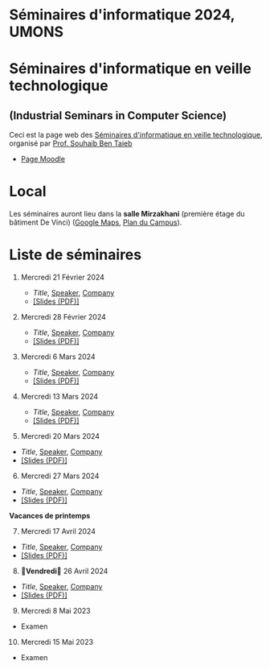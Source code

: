 # Séminaires d'informatique 2024, UMONS 
# Séminaires d'informatique en veille technologique	
## (Industrial Seminars in Computer Science)

Ceci est la page web des [Séminaires d'informatique en veille technologique](https://webcontent.umons.ac.be/web/fr/pde/2023-2024/aa/S-INFO-017.htm), organisé par [Prof. Souhaib Ben Taieb](http://www.souhaib-bentaieb.com)

- [Page Moodle](https://moodle.umons.ac.be/mod/forum/view.php?id=271619)

# Local

Les séminaires auront lieu dans la **salle Mirzakhani** (première étage du bâtiment De Vinci) ([Google Maps](https://goo.gl/maps/y83a97kLffiojN4o7), [Plan du Campus](https://web.umons.ac.be/fr/plan-des-campus/#mons)).

# Liste de séminaires


1. Mercredi 21 Février 2024

	* *Title*, [Speaker](.), [Company](.) 
	* [[Slides (PDF)]](.)



2. Mercredi 28 Février 2024

	* *Title*, [Speaker](.), [Company](.) 
	* [[Slides (PDF)]](.)
	

3. Mercredi 6 Mars 2024

	* *Title*, [Speaker](.), [Company](.) 
	* [[Slides (PDF)]](.)



4. Mercredi 13 Mars 2024

	* *Title*, [Speaker](.), [Company](.) 
	* [[Slides (PDF)]](.)


5. Mercredi 20 Mars 2024
	
 * *Title*, [Speaker](.), [Company](.)
 * [[Slides (PDF)]](.)
  
6. Mercredi 27 Mars 2024
	
 * *Title*, [Speaker](.), [Company](.)
 * [[Slides (PDF)]](.)


**Vacances de printemps**

7. Mercredi 17 Avril 2024
	
 * *Title*, [Speaker](.), [Company](.)
 * [[Slides (PDF)]](.)

8. 🔴**Vendredi**🔴 26 Avril 2024

 * *Title*, [Speaker](.), [Company](.)
 * [[Slides (PDF)]](.)
   
9. Mercredi 8 Mai 2023

  * Examen

10. Mercredi 15 Mai 2023

  * Examen

